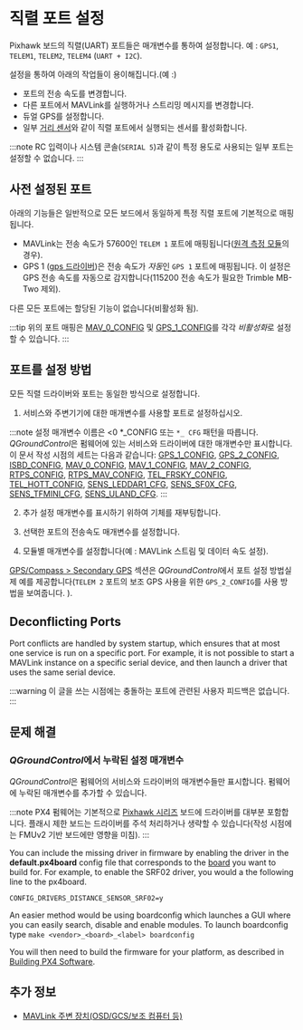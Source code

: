 # 직렬 포트 설정

Pixhawk 보드의 직렬(UART) 포트들은 매개변수를 통하여 설정합니다. 예 : `GPS1`, `TELEM1`, `TELEM2`, `TELEM4` (`UART + I2C`).

설정을 통하여 아래의 작업들이 용이해집니다.(예 :)

* 포트의 전송 속도를 변경합니다.
* 다른 포트에서 MAVLink를 실행하거나 스트리밍 메시지를 변경합니다.
* 듀얼 GPS를 설정합니다.
* 일부 [거리 센서](../sensor/rangefinders.md)와 같이 직렬 포트에서 실행되는 센서를 활성화합니다.

:::note RC
입력이나 시스템 콘솔(`SERIAL 5`)과 같이 특정 용도로 사용되는 일부 포트는 설정할 수 없습니다.
:::

<span id="default_port_mapping"></span>

## 사전 설정된 포트

아래의 기능들은 일반적으로 모든 보드에서 동일하게 특정 직렬 포트에 기본적으로 매핑됩니다.

* MAVLink는 전송 속도가 57600인 `TELEM 1` 포트에 매핑됩니다([원격 측정 모듈](../telemetry/README.md)의 경우).
* GPS 1 ([gps 드라이버](../modules/modules_driver.md#gps))은 전송 속도가 *자동*인 `GPS 1` 포트에 매핑됩니다. 이 설정은 GPS 전송 속도를 자동으로 감지합니다(115200 전송 속도가 필요한 Trimble MB-Two 제외).

다른 모든 포트에는 할당된 기능이 없습니다(비활성화 됨).

:::tip
위의 포트 매핑은 [MAV_0_CONFIG](../advanced_config/parameter_reference.md#MAV_0_CONFIG) 및 [GPS_1_CONFIG](../advanced_config/parameter_reference.md#GPS_1_CONFIG)를 각각 *비활성화*로 설정할 수 있습니다.
:::

## 포트를 설정 방법

모든 직렬 드라이버와 포트는 동일한 방식으로 설정합니다.

1. 서비스와 주변기기에 대한 매개변수를 사용할 포트로 설정하십시오.
    
:::note
설정 매개변수 이름은 <0 *_CONFIG</code> 또는 `*_ CFG` 패턴을 따릅니다. *QGroundControl*은 펌웨어에 있는 서비스와 드라이버에 대한 매개변수만 표시합니다. 이 문서 작성 시점의 세트는 다음과 같습니다: [GPS_1_CONFIG](../advanced_config/parameter_reference.md#GPS_1_CONFIG), [GPS_2_CONFIG](../advanced_config/parameter_reference.md#GPS_2_CONFIG), [ISBD_CONFIG](../advanced_config/parameter_reference.md#ISBD_CONFIG), [MAV_0_CONFIG](../advanced_config/parameter_reference.md#MAV_0_CONFIG), [MAV_1_CONFIG](../advanced_config/parameter_reference.md#MAV_1_CONFIG), [MAV_2_CONFIG](../advanced_config/parameter_reference.md#MAV_2_CONFIG), [RTPS_CONFIG](../advanced_config/parameter_reference.md#RTPS_CONFIG), [RTPS_MAV_CONFIG](../advanced_config/parameter_reference.md#RTPS_MAV_CONFIG), [TEL_FRSKY_CONFIG](../advanced_config/parameter_reference.md#TEL_FRSKY_CONFIG), [TEL_HOTT_CONFIG](../advanced_config/parameter_reference.md#TEL_HOTT_CONFIG), [SENS_LEDDAR1_CFG](../advanced_config/parameter_reference.md#SENS_LEDDAR1_CFG), [SENS_SF0X_CFG](../advanced_config/parameter_reference.md#SENS_SF0X_CFG), [SENS_TFMINI_CFG](../advanced_config/parameter_reference.md#SENS_TFMINI_CFG), [SENS_ULAND_CFG](../advanced_config/parameter_reference.md#SENS_ULAND_CFG).
:::

2. 추가 설정 매개변수를 표시하기 위하여 기체를 재부팅합니다.

3. 선택한 포트의 전송속도 매개변수를 설정합니다.
4. 모듈별 매개변수를 설정합니다(예 : MAVLink 스트림 및 데이터 속도 설정).

[GPS/Compass > Secondary GPS](../gps_compass/README.md#dual_gps) 섹션은 *QGroundControl*에서 포트 설정 방법실제 예를 제공합니다(`TELEM 2` 포트의 보조 GPS 사용을 위한 `GPS_2_CONFIG`를 사용 방법을 보여줍니다. ).

## Deconflicting Ports

Port conflicts are handled by system startup, which ensures that at most one service is run on a specific port. For example, it is not possible to start a MAVLink instance on a specific serial device, and then launch a driver that uses the same serial device.

:::warning
이 글을 쓰는 시점에는 충돌하는 포트에 관련된 사용자 피드백은 없습니다.
:::

## 문제 해결

<span id="parameter_not_in_firmware"></span>

### *QGroundControl*에서 누락된 설정 매개변수

*QGroundControl*은 펌웨어의 서비스와 드라이버의 매개변수들만 표시합니다. 펌웨어에 누락된 매개변수를 추가할 수 있습니다.

:::note PX4 펌웨어는 기본적으로 [Pixhawk 시리즈](../flight_controller/pixhawk_series.md) 보드에 드라이버를 대부분 포함합니다. 플래시 제한 보드는 드라이버를 주석 처리하거나 생략할 수 있습니다(작성 시점에는 FMUv2 기반 보드에만 영향을 미침).
:::

You can include the missing driver in firmware by enabling the driver in the **default.px4board** config file that corresponds to the [board](https://github.com/PX4/PX4-Autopilot/tree/master/boards/px4) you want to build for. For example, to enable the SRF02 driver, you would a the following line to the px4board.

    CONFIG_DRIVERS_DISTANCE_SENSOR_SRF02=y
    

An easier method would be using boardconfig which launches a GUI where you can easily search, disable and enable modules. To launch boardconfig type `make <vendor>_<board>_<label> boardconfig`

You will then need to build the firmware for your platform, as described in [Building PX4 Software](../dev_setup/building_px4.md).

## 추가 정보

* [MAVLink 주변 장치(OSD/GCS/보조 컴퓨터 등)](../peripherals/mavlink_peripherals.md)